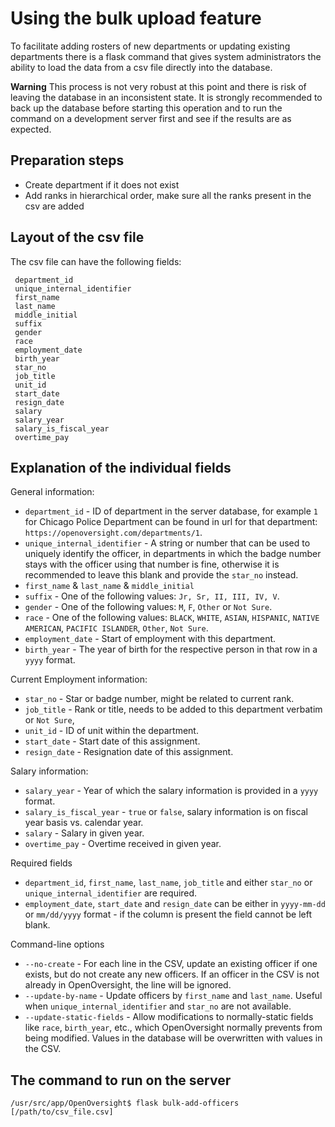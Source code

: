 Using the bulk upload feature
=============================
To facilitate adding rosters of new departments or updating existing
departments there is a flask command that gives system administrators
the ability to load the data from a csv file directly into the database.

**Warning** This process is not very robust at this point and there is
risk of leaving the database in an inconsistent state. It is strongly
recommended to back up the database before starting this operation and
to run the command on a development server first and see if the results
are as expected.

Preparation steps
-----------------
-  Create department if it does not exist
-  Add ranks in hierarchical order, make sure all the ranks present in
   the csv are added

Layout of the csv file
----------------------
The csv file can have the following fields:
```
 department_id
 unique_internal_identifier
 first_name
 last_name
 middle_initial
 suffix
 gender
 race
 employment_date
 birth_year
 star_no
 job_title
 unit_id
 start_date
 resign_date
 salary
 salary_year
 salary_is_fiscal_year
 overtime_pay
```


Explanation of the individual fields
------------------------------------
General information:
- `department_id` - ID of department in the server database, for example `1` for Chicago Police Department can be found in 
   url for that department: `https://openoversight.com/departments/1`.
- `unique_internal_identifier` - A string or number that can be used to uniquely identify the officer, in departments in 
   which the badge number stays with the officer using that number is fine, otherwise it is recommended to leave this 
   blank and provide the `star_no` instead.
- `first_name` & `last_name` & `middle_initial`
- `suffix` - One of the following values: `Jr, Sr, II, III, IV, V`.
- `gender` - One of the following values: `M`, `F`, `Other` or `Not Sure`.
- `race` - One of the following values: `BLACK`, `WHITE`, `ASIAN`, `HISPANIC`, `NATIVE AMERICAN`, `PACIFIC ISLANDER`, `Other`, `Not Sure`.
- `employment_date` - Start of employment with this department.
- `birth_year` - The year of birth for the respective person in that row in a `yyyy` format.

Current Employment information:
- `star_no` - Star or badge number, might be related to current rank.
- `job_title` - Rank or title, needs to be added to this department verbatim or `Not Sure`,
- `unit_id` - ID of unit within the department.
- `start_date` - Start date of this assignment.
- `resign_date` - Resignation date of this assignment.

Salary information:
- `salary_year` - Year of which the salary information is provided in a `yyyy` format.
- `salary_is_fiscal_year` - `true` or `false`, salary information is on fiscal year basis vs. calendar year.
- `salary` - Salary in given year.
- `overtime_pay` - Overtime received in given year.

Required fields
- `department_id`, `first_name`, `last_name`, `job_title` and either `star_no` or `unique_internal_identifier` are required.
- `employment_date`, `start_date` and `resign_date` can be either in `yyyy-mm-dd` or `mm/dd/yyyy` format - if the column is present
   the field cannot be left blank.

Command-line options
- `--no-create` - For each line in the CSV, update an existing officer if one exists, but do not create any new officers. If an officer in the CSV is not already in OpenOversight, the line will be ignored.
- `--update-by-name` - Update officers by `first_name` and `last_name`. Useful when `unique_internal_identifier` and `star_no` are not available.
- `--update-static-fields` - Allow modifications to normally-static fields like `race`, `birth_year`, etc., which OpenOversight normally prevents from being modified. Values in the database will be overwritten with values in the CSV.

The command to run on the server
--------------------------------
`/usr/src/app/OpenOversight$ flask bulk-add-officers [/path/to/csv_file.csv]`

